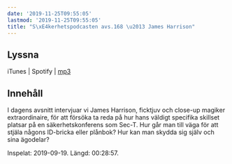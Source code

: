 ```yaml
---
date: '2019-11-25T09:55:05'
lastmod: '2019-11-25T09:55:05'
title: "S\xE4kerhetspodcasten avs.168 \u2013 James Harrison"
---
```

## Lyssna

iTunes \| Spotify \| [mp3](http://traffic.libsyn.com/sakerhetspodcasten/SEC-T_2019-006_James_Harrison.mp3)

## Innehåll

I dagens avsnitt intervjuar vi James Harrison, ficktjuv och close-up magiker extraordinaire,
för att försöka ta reda på hur hans väldigt specifika skillset platsar på en säkerhetskonferens
som Sec-T. Hur går man till väga för att stjäla någons ID-bricka eller plånbok? Hur
kan man skydda sig själv och sina ägodelar?

Inspelat: 2019-09-19. Längd: 00:28:57.


